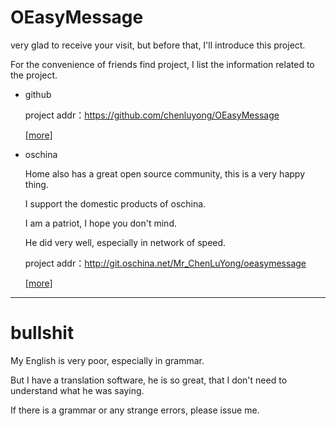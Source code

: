 ﻿
# OEasyMessage


very glad to receive your visit, but before that, I'll introduce this project.

For the convenience of friends find project, I list the information related to the project.

- github

   project addr：https://github.com/chenluyong/OEasyMessage

   [[more]](https://github.com/chenluyong/OEasyMessage/tree/master/doc/demo%20show)



- oschina

   Home also has a great open source community, this is a very happy thing.

   I support the domestic products of oschina.

   I am a patriot, I hope you don't mind.

   He did very well, especially in network of speed.
   
   project addr：http://git.oschina.net/Mr_ChenLuYong/oeasymessage

   [[more]](http://git.oschina.net/Mr_ChenLuYong/oeasymessage/tree/master/doc/demo%20show)


----- 


# bullshit

My English is very poor, especially in grammar.

But I have a translation software, he is so great, that I don't need to understand what he was saying.

If there is a grammar or any strange errors, please issue me.
